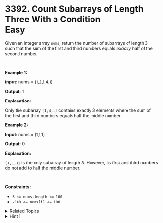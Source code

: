 
# 3392. Count Subarrays of Length Three With a Condition<br> Easy

<p>Given an integer array <code>nums</code>, return the number of <span data-keyword="subarray-nonempty">subarrays</span> of length 3 such that the sum of the first and third numbers equals <em>exactly</em> half of the second number.</p>

<p>&nbsp;</p>
<p><strong class="example">Example 1:</strong></p>

<div class="example-block">
<p><strong>Input:</strong> <span class="example-io">nums = [1,2,1,4,1]</span></p>

<p><strong>Output:</strong> <span class="example-io">1</span></p>

<p><strong>Explanation:</strong></p>

<p>Only the subarray <code>[1,4,1]</code> contains exactly 3 elements where the sum of the first and third numbers equals half the middle number.</p>
</div>

<p><strong class="example">Example 2:</strong></p>

<div class="example-block">
<p><strong>Input:</strong> <span class="example-io">nums = [1,1,1]</span></p>

<p><strong>Output:</strong> <span class="example-io">0</span></p>

<p><strong>Explanation:</strong></p>

<p><code>[1,1,1]</code> is the only subarray of length 3. However, its first and third numbers do not add to half the middle number.</p>
</div>

<p>&nbsp;</p>
<p><strong>Constraints:</strong></p>

<ul>
	<li><code>3 &lt;= nums.length &lt;= 100</code></li>
	<li><code><font face="monospace">-100 &lt;= nums[i] &lt;= 100</font></code></li>
</ul>


<details>

<summary> Related Topics </summary>



</details>


<details>
<summary> Hint 1 </summary>
The constraints are small. Consider checking every subarray.
</details>